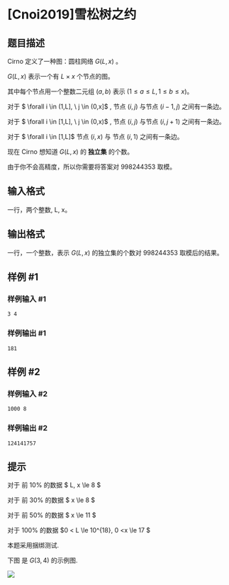# [Cnoi2019]雪松树之约

## 题目描述

Cirno 定义了一种图：圆柱网络 $G( L, x )$ 。

$G(L, x)$ 表示一个有 $L \times x$ 个节点的图。

其中每个节点用一个整数二元组 $( a, b )$ 表示 $( 1 \le a \le L, 1 \le b \le x )$。

对于 $ \forall i \in (1,L], \ j \in (0,x]$ , 节点 $(i, j)$ 与节点 $(i - 1, j)$ 之间有一条边。

对于 $ \forall i \in [1,L], \ j \in (0,x)$ , 节点 $(i, j)$ 与节点 $(i, j +1)$ 之间有一条边。

对于 $ \forall i \in [1,L]$ 节点 $(i, x)$ 与 节点 $(i, 1)$ 之间有一条边。

现在 Cirno 想知道 $G( L, x )$ 的 **独立集** 的个数。

由于你不会高精度，所以你需要将答案对 $998244353$ 取模。


## 输入格式

一行，两个整数, L, x。

## 输出格式

一行，一个整数，表示 $G(L,x)$ 的独立集的个数对 $998244353$ 取模后的结果。

## 样例 #1

### 样例输入 #1
```
3 4
```

### 样例输出 #1

```
181
```

## 样例 #2

### 样例输入 #2
```
1000 8
```

### 样例输出 #2

```
124141757
```

## 提示

对于 前 10% 的数据 $ L, x \le 8 $

对于 前 30% 的数据 $ x \le 8 $

对于 前 50% 的数据 $ x \le 11 $

对于 100% 的数据 $0 < L \le 10^{18}, 0 <x \le 17 $

本题采用捆绑测试.

下图 是 $G( 3, 4 )$ 的示例图.

![](https://cdn.luogu.com.cn/upload/pic/56163.png)

